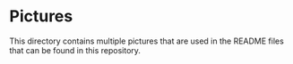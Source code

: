 # Pictures

This directory contains multiple pictures that are used in the README files that can be found in this repository. 
